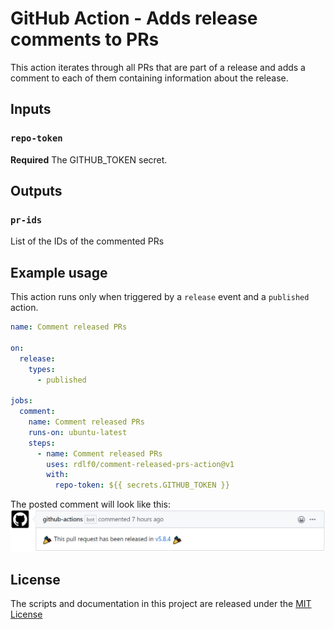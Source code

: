 # GitHub Action - Adds release comments to PRs

This action iterates through all PRs that are part of a release and adds a comment to each of them containing information about the release.

## Inputs

### `repo-token`

**Required** The GITHUB_TOKEN secret.

## Outputs

### `pr-ids`

List of the IDs of the commented PRs

## Example usage
This action runs only when triggered by a `release` event and a `published` action.

```yml
name: Comment released PRs

on:
  release:
    types:
      - published

jobs:
  comment:
    name: Comment released PRs
    runs-on: ubuntu-latest
    steps:
      - name: Comment released PRs
        uses: rdlf0/comment-released-prs-action@v1
        with:
          repo-token: ${{ secrets.GITHUB_TOKEN }}
```
The posted comment will look like this:  
![comment-preview](https://github.com/rdlf0/comment-released-prs-action/blob/master/assets/comment-preview.png)

## License
The scripts and documentation in this project are released under the [MIT License](https://github.com/rdlf0/comment-released-prs-action/blob/master/LICENSE)
